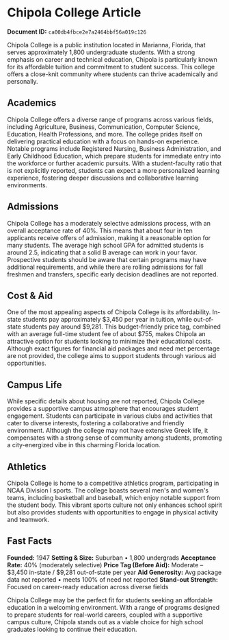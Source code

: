 # Chipola College Article

**Document ID:** `ca00db4fbce2e7a2464bbf56a019c126`

Chipola College is a public institution located in Marianna, Florida, that serves approximately 1,800 undergraduate students. With a strong emphasis on career and technical education, Chipola is particularly known for its affordable tuition and commitment to student success. This college offers a close-knit community where students can thrive academically and personally.

## Academics
Chipola College offers a diverse range of programs across various fields, including Agriculture, Business, Communication, Computer Science, Education, Health Professions, and more. The college prides itself on delivering practical education with a focus on hands-on experience. Notable programs include Registered Nursing, Business Administration, and Early Childhood Education, which prepare students for immediate entry into the workforce or further academic pursuits. With a student-faculty ratio that is not explicitly reported, students can expect a more personalized learning experience, fostering deeper discussions and collaborative learning environments.

## Admissions
Chipola College has a moderately selective admissions process, with an overall acceptance rate of 40%. This means that about four in ten applicants receive offers of admission, making it a reasonable option for many students. The average high school GPA for admitted students is around 2.5, indicating that a solid B average can work in your favor. Prospective students should be aware that certain programs may have additional requirements, and while there are rolling admissions for fall freshmen and transfers, specific early decision deadlines are not reported.

## Cost & Aid
One of the most appealing aspects of Chipola College is its affordability. In-state students pay approximately $3,450 per year in tuition, while out-of-state students pay around $9,281. This budget-friendly price tag, combined with an average full-time student fee of about $755, makes Chipola an attractive option for students looking to minimize their educational costs. Although exact figures for financial aid packages and need met percentage are not provided, the college aims to support students through various aid opportunities.

## Campus Life
While specific details about housing are not reported, Chipola College provides a supportive campus atmosphere that encourages student engagement. Students can participate in various clubs and activities that cater to diverse interests, fostering a collaborative and friendly environment. Although the college may not have extensive Greek life, it compensates with a strong sense of community among students, promoting a city-energized vibe in this charming Florida location.

## Athletics
Chipola College is home to a competitive athletics program, participating in NCAA Division I sports. The college boasts several men's and women's teams, including basketball and baseball, which enjoy notable support from the student body. This vibrant sports culture not only enhances school spirit but also provides students with opportunities to engage in physical activity and teamwork.

## Fast Facts
**Founded:** 1947
**Setting & Size:** Suburban • 1,800 undergrads
**Acceptance Rate:** 40% (moderately selective)
**Price Tag (Before Aid):** Moderate – $3,450 in-state / $9,281 out-of-state per year
**Aid Generosity:** Avg package data not reported • meets 100% of need not reported
**Stand-out Strength:** Focused on career-ready education across diverse fields

Chipola College may be the perfect fit for students seeking an affordable education in a welcoming environment. With a range of programs designed to prepare students for real-world careers, coupled with a supportive campus culture, Chipola stands out as a viable choice for high school graduates looking to continue their education.
